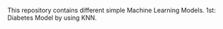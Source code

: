 This repository contains different simple Machine Learning Models.
1st:
Diabetes Model by using KNN.
